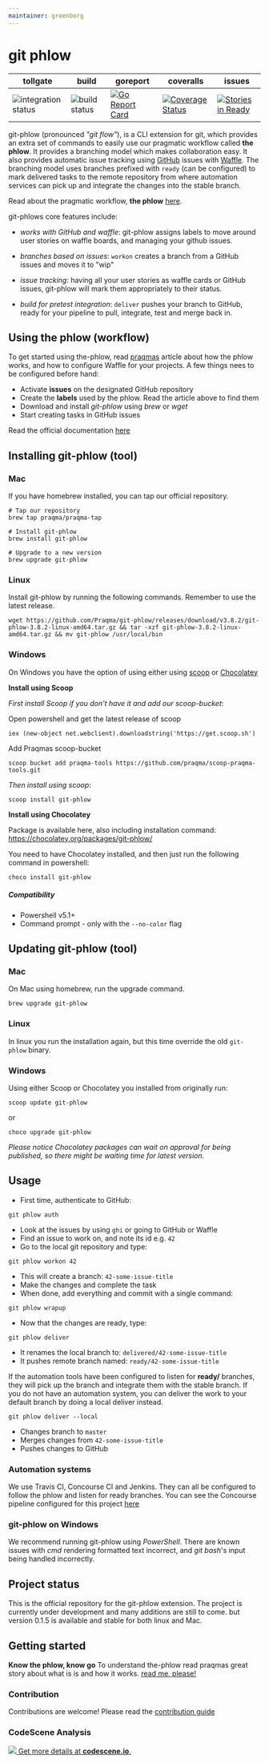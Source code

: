 ```yaml
---
maintainer: groenborg
---
```


# git phlow

| tollgate | build | goreport | coveralls | issues |
| ------------- | --- | ----------------- | ----- | ----- |
| ![integration status](https://concourse.bosh.praqma.cloud/api/v1/teams/main/pipelines/git-phlow/jobs/checkin/badge) | ![build status](https://concourse.bosh.praqma.cloud/api/v1/teams/main/pipelines/git-phlow/jobs/takeoff/badge)  |[![Go Report Card](https://goreportcard.com/badge/github.com/Praqma/git-phlow)](https://goreportcard.com/report/github.com/Praqma/git-phlow) | [![Coverage Status](https://coveralls.io/repos/github/Praqma/git-phlow/badge.svg?branch=master)](https://coveralls.io/github/Praqma/git-phlow?branch=master) | [![Stories in Ready](https://badge.waffle.io/Praqma/git-phlow.svg?label=ready&title=Ready)](http://waffle.io/Praqma/git-phlow) |


git-phlow (pronounced _"git flow"_), is a CLI extension for git, which provides an extra set of commands to easily use our pragmatic workflow called **the phlow**. It provides a branching model which makes collaboration easy. It also provides automatic issue tracking using [GitHub](https://github.com) issues with [Waffle](https://waffle.io/). The branching model uses branches prefixed with `ready` (can be configured) to mark delivered tasks to the remote repository from where automation services can pick up and integrate the changes into the stable branch.

Read about the pragmatic workflow, **the phlow** [here](http://www.praqma.com/stories/a-pragmatic-workflow/).

git-phlows core features include:

- *works with GitHub and waffle*: git-phlow assigns labels to move around user stories on waffle boards, and managing your github issues.

- *branches based on issues*:  `workon` creates a branch from a GitHub issues and moves it to "wip"

- *issue tracking*: having all your user stories as waffle cards or GitHub issues, git-phlow will mark them appropriately to their status.

- *build for pretest integration*: `deliver` pushes your branch to GitHub, ready for your pipeline to pull, integrate, test and merge back in.

## Using the phlow (workflow)
To get started using the-phlow, read [praqmas](http://www.praqma.com/stories/a-pragmatic-workflow/) article about how the phlow works, and how to configure Waffle for your projects.
A few things nees to be configured before hand:

- Activate __issues__ on the designated GitHub repository
- Create the __labels__ used by the phlow. Read the article above to find them
- Download and install _git-phlow_ using _brew_ or _wget_
- Start creating tasks in GitHub issues

Read the official documentation [here](/docs/README.md)

## Installing git-phlow (tool)
### Mac
If you have homebrew installed, you can tap our official repository.

```shell
# Tap our repository
brew tap praqma/praqma-tap

# Install git-phlow
brew install git-phlow

# Upgrade to a new version
brew upgrade git-phlow
```

### Linux
Install git-phlow by running the following commands. Remember to use the latest release.

```shell
wget https://github.com/Praqma/git-phlow/releases/download/v3.8.2/git-phlow-3.8.2-linux-amd64.tar.gz && tar -xzf git-phlow-3.8.2-linux-amd64.tar.gz && mv git-phlow /usr/local/bin
```

### Windows

On Windows you have the option of using either using [scoop](http://scoop.sh/) or [Chocolatey](https://chocolatey.org/)

**Install using Scoop**

_First install Scoop if you don't have it and add our scoop-bucket_:

Open powershell and get the latest release of scoop
```
iex (new-object net.webclient).downloadstring('https://get.scoop.sh')
```
Add Praqmas scoop-bucket
```
scoop bucket add praqma-tools https://github.com/praqma/scoop-praqma-tools.git
```

_Then install using scoop_:
```
scoop install git-phlow
```

**Install using Chocolatey**

Package is available here, also including installation command: https://chocolatey.org/packages/git-phlow/

You need to have Chocolatey installed, and then just run the following command in powershell:

    choco install git-phlow


##### Compatibility
- Powershell v5.1+
- Command prompt - only with the `--no-color` flag

## Updating git-phlow (tool)
### Mac
On Mac using homebrew, run the upgrade command.

```shell
brew upgrade git-phlow
```
### Linux
In linux you run the installation again, but this time override the old `git-phlow` binary.

### Windows
Using either Scoop or Chocolatey you installed from originally run:
```
scoop update git-phlow
```

or

    choco upgrade git-phlow

_Please notice Chocolatey packages can wait on approval for being published, so there might be waiting time for latest version._

## Usage
- First time, authenticate to GitHub:

```git
git phlow auth
```

- Look at the issues by using `ghi` or going to GitHub or Waffle
- Find an issue to work on, and note its id e.g. `42`
- Go to the local git repository and type:

```git
git phlow workon 42
```

- This will create a branch: `42-some-issue-title`
- Make the changes and complete the task
- When done, add everything and commit with a single command:

```git
git phlow wrapup
```

- Now that the changes are ready, type:

```git
git phlow deliver
```

- It renames the local branch to: `delivered/42-some-issue-title`
- It pushes remote branch named: `ready/42-some-issue-title`

If the automation tools have been configured to listen for __ready/__ branches, they will pick up the branch and integrate them with the stable branch.
If you do not have an automation system, you can deliver the work to your default branch by doing a local deliver instead.

```git
git phlow deliver --local
```

- Changes branch to `master`
- Merges changes from `42-some-issue-title`
- Pushes changes to GitHub

### Automation systems
We use Travis CI, Concourse CI and Jenkins. They can all be configured to follow the phlow and listen for ready branches.
You can see the Concourse pipeline configured for this project [here](https://concourse.bosh.praqma.cloud/teams/main/pipelines/git-phlow)

### git-phlow on Windows

We recommend running git-phlow using _PowerShell_.
There are known issues with _cmd_ rendering formatted text incorrect, and _git bash_'s input being handled incorrectly.

## Project status
This is the official repository for the git-phlow extension. The project is currently under development and many additions are still to come. but version 0.1.5 is available and stable for both linux and Mac.

## Getting started
**Know the phlow, know go**
To understand the-phlow read praqmas great story about what is is and how it works. [read me, please!](http://www.praqma.com/stories/a-pragmatic-workflow/)

### Contribution
Contributions are welcome! Please read the [contribution guide](https://github.com/Praqma/git-phlow/blob/master/CONTRIBUTING.md)

### CodeScene Analysis
[![](https://codescene.io/projects/1345/status.svg) Get more details at **codescene.io**.](https://codescene.io/projects/1345/jobs/latest-successful/results)
